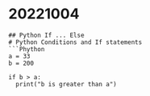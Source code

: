 # 20221004

```
## Python If ... Else
# Python Conditions and If statements
```Phython
a = 33
b = 200

if b > a:
  print("b is greater than a")
```

